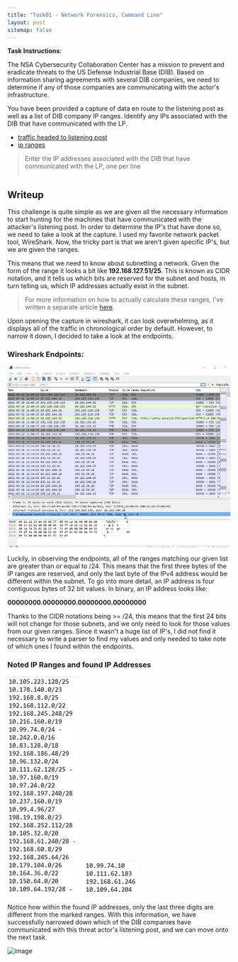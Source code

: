 ```yaml
---
title: "Task01 - Network Forensics, Command Line"
layout: post
sitemap: false
---
```


**Task Instructions**:

The NSA Cybersecurity Collaboration Center has a mission to prevent and eradicate threats to the US Defense Industrial Base (DIB). Based on information sharing agreements with several DIB companies, we need to determine if any of those companies are communicating with the actor's infrastructure.

You have been provided a capture of data en route to the listening post as well as a list of DIB company IP ranges. Identify any IPs associated with the DIB that have communicated with the LP.

* [traffic headed to listening post]
* [ip ranges]

> Enter the IP addresses associated with the DIB that have communicated with the LP, one per line
> ```
> ```


## Writeup

This challenge is quite simple as we are given all the necessary information to start hunting for the machines that have communicated with the attacker's listening post. In order to determine the IP's that have done so, we need to take a look at the capture. I used my favorite network packet tool, WireShark. Now, the tricky part is that we aren't given specific IP's, but we are given the ranges.

This means that we need to know about subnetting a network. Given the form of the range it looks a bit like **192.168.127.51/25**. This is known as CIDR notation, and it tells us which bits are reserved for the subnet and hosts, in turn telling us, which IP addresses actually exist in the subnet.
> For more information on how to actually calculate these ranges, I've written a separate article [here].

Upon opening the capture in wireshark, it can look overwhelming, as it displays all of the traffic in chronological order by default. However, to narrow it down, I decided to take a look at the endpoints.

### Wireshark Endpoints:
<img src="/assets/task01endpoints.gif" alt="Wireshark Endpoints">

Luckily, in observing the endpoints, all of the ranges matching our given list are greater than or equal to /24. This means that the first three bytes of the IP ranges are reserved, and only the last byte of the IPv4 address would be different within the subnet. To go into more detail, an IP address is four contiguous bytes of 32 bit values. In binary, an IP address looks like: 

**00000000.00000000.00000000.00000000**

Thanks to the CIDR notations being >= /24, this means that the first 24 bits will not change for those subnets, and we only need to look for those values from our given ranges. Since it wasn't a huge list of IP's, I did not find it necessary to write a parser to find my values and only needed to take note of which ones I found within the endpoints.

### Noted IP Ranges and found IP Addresses
<img src="/assets/markedIPs.jpg" alt="Marked IP Ranges"> <img src="/assets/foundIPs.jpg" alt="Found IP's">

Notice how within the found IP addresses, only the last three digits are different from the marked ranges. With this information, we have successfully narrowed down which of the DIB companies have communicated with this threat actor's listening post, and we can move onto the next task.

![image](https://user-images.githubusercontent.com/66766340/148634497-99bb94ac-4a74-4b10-a152-3206292d8576.png)

[traffic headed to listening post]: https://github.com/colton-gabertan/NSACodeBreaker2021/blob/task01/capture.pcap
[ip ranges]: https://github.com/colton-gabertan/NSACodeBreaker2021/blob/task01/ip_ranges.txt
[here]: https://gabertan-colton.medium.com/ipv4-subnetting-c2f70d772789
